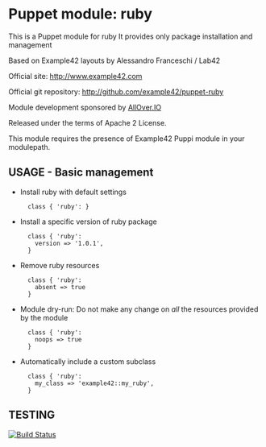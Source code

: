# Puppet module: ruby

This is a Puppet module for ruby
It provides only package installation and management

Based on Example42 layouts by Alessandro Franceschi / Lab42

Official site: http://www.example42.com

Official git repository: http://github.com/example42/puppet-ruby

Module development sponsored by [AllOver.IO](http://www.allover.io)

Released under the terms of Apache 2 License.

This module requires the presence of Example42 Puppi module in your modulepath.


## USAGE - Basic management

* Install ruby with default settings

        class { 'ruby': }

* Install a specific version of ruby package

        class { 'ruby':
          version => '1.0.1',
        }

* Remove ruby resources

        class { 'ruby':
          absent => true
        }

* Module dry-run: Do not make any change on *all* the resources provided by the module

        class { 'ruby':
          noops => true
        }

* Automatically include a custom subclass

        class { 'ruby':
          my_class => 'example42::my_ruby',
        }


## TESTING
[![Build Status](https://travis-ci.org/example42/puppet-ruby.png?branch=master)](https://travis-ci.org/example42/puppet-ruby)

